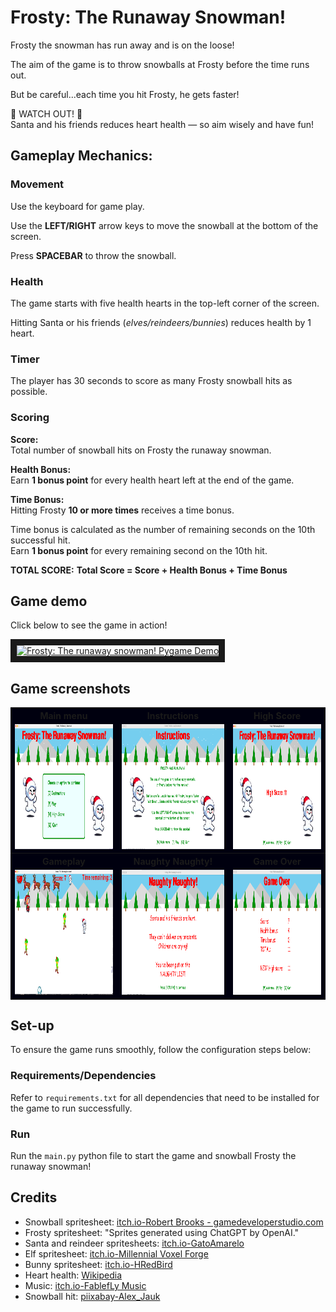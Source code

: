 # Frosty: The Runaway Snowman!

Frosty the snowman has run away and is on the loose!

The aim of the game is to throw snowballs at Frosty before the time runs out.

But be careful...each time you hit Frosty, he gets faster!

👀 WATCH OUT! 👀 \
Santa and his friends reduces heart health — so aim wisely and have fun!

## Gameplay Mechanics:

### Movement

Use the keyboard for game play.

Use the **LEFT/RIGHT** arrow keys to move the snowball at the bottom of the screen.

Press **SPACEBAR** to throw the snowball.

### Health

The game starts with five health hearts in the top-left corner of the screen.

Hitting Santa or his friends (_elves/reindeers/bunnies_) reduces health by 1 heart.

### Timer

The player has 30 seconds to score as many Frosty snowball hits as possible.

### Scoring

**Score:**\
Total number of snowball hits on Frosty the runaway snowman.

**Health Bonus:**\
Earn **1 bonus point** for every health heart left at the end of the game.

**Time Bonus:**\
Hitting Frosty **10 or more times** receives a time bonus.

Time bonus is calculated as the number of remaining seconds on the 10th successful hit.\
Earn **1 bonus point** for every remaining second on the 10th hit.

**TOTAL SCORE:**
**Total Score = Score + Health Bonus + Time Bonus**

## Game demo

Click below to see the game in action!

<a href="https://www.youtube.com/watch?v=0D62W5GX_c0
" target="_blank"><img src="http://img.youtube.com/vi/0D62W5GX_c0/0.jpg"
alt="Frosty: The runaway snowman! Pygame Demo" width="265" height="265" border="10" /></a>

## Game screenshots


<table bgcolor="#00000F">
    <tbody>
        <tr>	
            <th>Main menu</th>
            <th>Instructions</th>
            <th>High Score</th></tr>
        <tr>         
            <td><img src="assets/images/readme_imgs/main_menu_img.png" alt="Frosty: The runaway snowman! Main menu" width="265" height="200"></td>
            <td><img src="assets/images/readme_imgs/instruction_screen_img.png" alt="Frosty: The runaway snowman! Instructions" width="265" height="200"></td>
            <td><img src="assets/images/readme_imgs/high_score_img.png" alt="Frosty: The runaway snowman! High Score" width="265" height="200"></td></tr>
        <tr>
            <th>Gameplay</th>
            <th>Naughty Naughty!</th>
            <th>Game Over</th></tr>            
        <tr>
            <td><img src="assets/images/readme_imgs/game_play_img.png" alt="Frosty: The runaway snowman! Gameplay" width="265" height="200"></td>
            <td><img src="assets/images/readme_imgs/naughty_screen_img.png" alt="Frosty: The runaway snowman! Naughty Naughty screen" width="265" height="200"></td>
            <td><img src="assets/images/readme_imgs/game_over_img.png" alt="Frosty: The runaway snowman! Game Over" width="265" height="200"></td></tr>
</tbody></table>



## Set-up

To ensure the game runs smoothly, follow the configuration steps below:

### Requirements/Dependencies

Refer to `requirements.txt` for all dependencies that need to be installed for the game to run successfully.

### Run

Run the `main.py` python file to start the game and snowball Frosty the runaway snowman!

## Credits

- Snowball spritesheet: [itch.io-Robert Brooks - gamedeveloperstudio.com](https://gamedeveloperstudio.itch.io/snowball)
- Frosty spritesheet:  "Sprites generated using ChatGPT by OpenAI."
- Santa and reindeer spritesheets: [itch.io-GatoAmarelo](https://gatoamarelo.itch.io/characters-for-christmas)
- Elf spritesheet: [itch.io-Millennial Voxel Forge](https://millennial-voxel-forge.itch.io/elf-hero)
- Bunny spritesheet: [itch.io-HRedBird](https://hredbird.itch.io/bunny-sprite-sheet)
- Heart health: [Wikipedia](https://en.m.wikipedia.org/wiki/File:Heart_left-highlight_jon_01.svg)
- Music: [itch.io-FablefLy Music](https://fablefly-music.itch.io/its-snowtime)
- Snowball hit: [piixabay-Alex_Jauk](https://pixabay.com/users/alex_jauk-16800354/?utm_source=link-attribution&utm_medium=referral&utm_campaign=music&utm_content=279699)